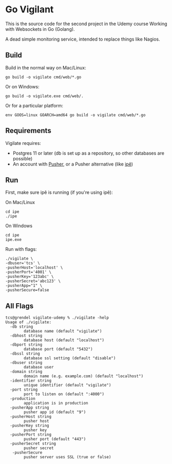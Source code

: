 
# Go Vigilant

This is the source code for the second project in the Udemy course Working with Websockets in Go (Golang).

A dead simple monitoring service, intended to replace things like Nagios.

## Build

Build in the normal way on Mac/Linux:

~~~
go build -o vigilate cmd/web/*.go
~~~

Or on Windows:

~~~
go build -o vigilate.exe cmd/web/.
~~~

Or for a particular platform:

~~~
env GOOS=linux GOARCH=amd64 go build -o vigilate cmd/web/*.go
~~~

## Requirements

Vigilate requires:
- Postgres 11 or later (db is set up as a repository, so other databases are possible)
- An account with [Pusher](https://pusher.com/), or a Pusher alternative 
(like [ipê](https://github.com/dimiro1/ipe))

## Run

First, make sure ipê is running (if you're using ipê):

On Mac/Linux
~~~
cd ipe
./ipe 
~~~

On Windows
~~~
cd ipe
ipe.exe
~~~

Run with flags:

~~~
./vigilate \
-dbuser='tcs' \
-pusherHost='localhost' \
-pusherPort='4001' \
-pusherKey='123abc' \
-pusherSecret='abc123' \
-pusherApp="1" \
-pusherSecure=false
~~~~

## All Flags

~~~~
tcs@grendel vigilate-udemy % ./vigilate -help
Usage of ./vigilate:
  -db string
        database name (default "vigilate")
  -dbhost string
        database host (default "localhost")
  -dbport string
        database port (default "5432")
  -dbssl string
        database ssl setting (default "disable")
  -dbuser string
        database user
  -domain string
        domain name (e.g. example.com) (default "localhost")
  -identifier string
        unique identifier (default "vigilate")
  -port string
        port to listen on (default ":4000")
  -production
        application is in production
  -pusherApp string
        pusher app id (default "9")
  -pusherHost string
        pusher host
  -pusherKey string
        pusher key
  -pusherPort string
        pusher port (default "443")
  -pusherSecret string
        pusher secret
   -pusherSecure
        pusher server uses SSL (true or false)
~~~~

